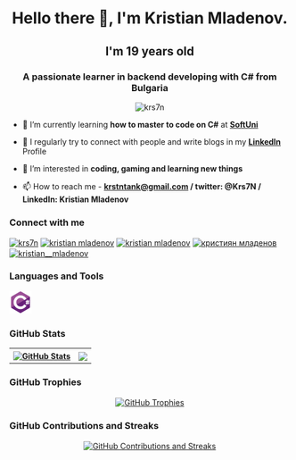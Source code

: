 <h1 align="center">Hello there 👋, I'm Kristian Mladenov.</h1>
<h2 align="center">I'm 19 years old</h2>
<h3 align="center">A passionate learner in backend developing with C# from Bulgaria</h3>

<p align="center"> <img src="https://komarev.com/ghpvc/?username=krs7n&label=Profile%20views&color=0e75b6&style=flat" alt="krs7n" /> </p>

- 🌱 I’m currently learning **how to master to code on C#** at <a href="https://softuni.bg/" target="_blank">**SoftUni**</a>

- 📝 I regularly try to connect with people and write blogs in my <a href="https://www.linkedin.com/in/kristian-mladenov-5aaa6b246/" target="_blank">**LinkedIn**</a> Profile

- 👀 I’m interested in **coding, gaming and learning new things**

- 📫 How to reach me - **krstntank@gmail.com / twitter: @Krs7N / LinkedIn: Kristian Mladenov**

<h3 align="left">Connect with me</h3>
<p align="left">
<a href="https://twitter.com/krs7n" target="blank"><img align="center" src="https://raw.githubusercontent.com/rahuldkjain/github-profile-readme-generator/master/src/images/icons/Social/twitter.svg" alt="krs7n" height="30" width="40" /></a>
<a href="https://www.linkedin.com/in/kristian-mladenov-5aaa6b246/" target="blank"><img align="center" src="https://raw.githubusercontent.com/rahuldkjain/github-profile-readme-generator/master/src/images/icons/Social/linked-in-alt.svg" alt="kristian mladenov" height="30" width="40" /></a>
<a href="https://stackoverflow.com/users/18126073/kristian-mladenov" target="blank"><img align="center" src="https://raw.githubusercontent.com/rahuldkjain/github-profile-readme-generator/master/src/images/icons/Social/stack-overflow.svg" alt="kristian mladenov" height="30" width="40" /></a>
<a href="https://www.facebook.com/profile.php?id=100004233093938" target="blank"><img align="center" src="https://raw.githubusercontent.com/rahuldkjain/github-profile-readme-generator/master/src/images/icons/Social/facebook.svg" alt="кристиян младенов" height="30" width="40" /></a>
<a href="https://instagram.com/kristian__mladenov" target="blank"><img align="center" src="https://raw.githubusercontent.com/rahuldkjain/github-profile-readme-generator/master/src/images/icons/Social/instagram.svg" alt="kristian__mladenov" height="30" width="40" /></a>
</p>

<h3 align="left">Languages and Tools</h3>
<p align="left"><a href="https://www.w3schools.com/cs/" target="_blank" rel="noreferrer"><img src="https://raw.githubusercontent.com/devicons/devicon/master/icons/csharp/csharp-original.svg" alt="csharp" width="40" height="40"/></a></p>

<h3 align="left">GitHub Stats</h3>

<table><tr><th><a href="#"><img align="center" src="https://camo.githubusercontent.com/765c31289dcc8be9e6dbd0a35ca5380c430320193492f20987203151b752bfe8/68747470733a2f2f6769746875622d726561646d652d73746174732e76657263656c2e6170702f6170693f757365726e616d653d6b7273376e2673686f775f69636f6e733d74727565266c6f63616c653d656e" alt="GitHub Stats" data-canonical-src="https://github-readme-stats.vercel.app/api?username=krs7n&show_icons=true&locale=en&amp;include_all_commits=true&amp;hide_border=true" style="max-width: 100%;"></a></th><th><a href="#"><img align="center" src="https://camo.githubusercontent.com/8ae10be15146790535eaaa20b88fb27d8b4d5fae575220877752a3c563fcbe9a/68747470733a2f2f6769746875622d726561646d652d73746174732e76657263656c2e6170702f6170692f746f702d6c616e67733f757365726e616d653d6b7273376e2673686f775f69636f6e733d74727565266c6f63616c653d656e266c61796f75743d636f6d70616374" data-canonical-src="https://github-readme-stats.vercel.app/api/top-langs?username=krs7n&show_icons=true&locale=en&layout=compact&amp;hide_border=true" style="max-width: 100%;"></a></th></tr></table>

<h3 align="left">GitHub Trophies</h3>

<p align="center"><a href="#"><img align="center" src="https://github-profile-trophy.vercel.app/?username=krs7n" alt="GitHub Trophies" /></a></p>

<h3 align="left">GitHub Contributions and Streaks</h3>

<p align="center"><a href="#"><img align="center" src="https://camo.githubusercontent.com/5f0acbe3e4c7b4c9b3126407cc310b5a62b4de3a41abcfdaf25e22548df508e3/68747470733a2f2f6769746875622d726561646d652d73747265616b2d73746174732e6865726f6b756170702e636f6d2f3f757365723d6b7273376e26" alt="GitHub Contributions and Streaks" data-canonical-src="https://github-readme-streak-stats.herokuapp.com/?user=krs7n&" style="max width: 100%;" /></a></p>

<!---
Krs7N/Krs7N is a ✨ special ✨ repository because its `README.md` (this file) appears on your GitHub profile.
You can click the Preview link to take a look at your changes.
--->
